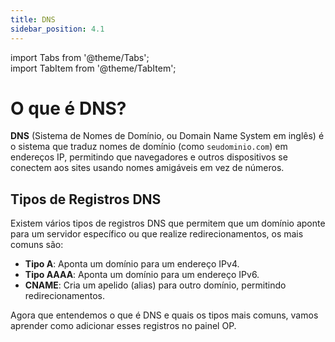 ```yaml
---  
title: DNS
sidebar_position: 4.1
---
```


import Tabs from '@theme/Tabs';  
import TabItem from '@theme/TabItem';

# O que é DNS?

**DNS** (Sistema de Nomes de Domínio, ou Domain Name System em inglês) é o sistema que traduz nomes de domínio (como `seudominio.com`) em endereços IP, permitindo que navegadores e outros dispositivos se conectem aos sites usando nomes amigáveis em vez de números.

## Tipos de Registros DNS

Existem vários tipos de registros DNS que permitem que um domínio aponte para um servidor específico ou que realize redirecionamentos, os mais comuns são:

- **Tipo A**: Aponta um domínio para um endereço IPv4.
- **Tipo AAAA**: Aponta um domínio para um endereço IPv6.
- **CNAME**: Cria um apelido (alias) para outro domínio, permitindo redirecionamentos.

Agora que entendemos o que é DNS e quais os tipos mais comuns, vamos aprender como adicionar esses registros no painel OP.